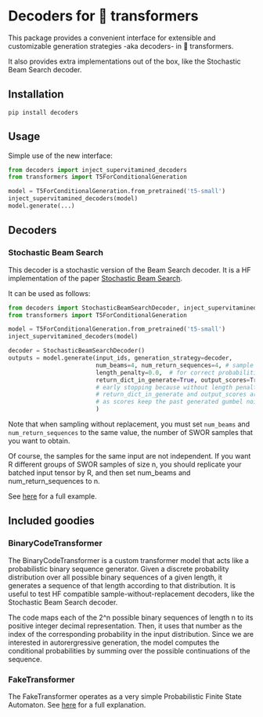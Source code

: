 # Decoders for 🤗 transformers

This package provides a convenient interface for extensible and customizable generation strategies -aka decoders- in 🤗 transformers.

It also provides extra implementations out of the box, like the Stochastic Beam Search decoder.

## Installation
```
pip install decoders
```
## Usage
Simple use of the new interface:
```python
from decoders import inject_supervitamined_decoders
from transformers import T5ForConditionalGeneration

model = T5ForConditionalGeneration.from_pretrained('t5-small')
inject_supervitamined_decoders(model)
model.generate(...)
```
## Decoders

### Stochastic Beam Search
This decoder is a stochastic version of the Beam Search decoder. It is a HF implementation of the paper [Stochastic Beam Search](https://arxiv.org/abs/1903.06059).

It can be used as follows:
```python
from decoders import StochasticBeamSearchDecoder, inject_supervitamined_decoders
from transformers import T5ForConditionalGeneration

model = T5ForConditionalGeneration.from_pretrained('t5-small')
inject_supervitamined_decoders(model)

decoder = StochasticBeamSearchDecoder()
outputs = model.generate(input_ids, generation_strategy=decoder, 
                         num_beams=4, num_return_sequences=4, # sample without repl. = return all beams
                         length_penalty=0.0,  # for correct probabilities, disable length penalty
                         return_dict_in_generate=True, output_scores=True, early_stopping=True,
                         # early stopping because without length penalty, we can discard worse sequences
                         # return_dict_in_generate and output_scores are required for sbs for now,
                         # as scores keep the past generated gumbel noise, which is used by the logits processor
                         )
```
Note that when sampling without replacement, you must set `num_beams` and `num_return_sequences` to the same value, the number of SWOR samples that you want to obtain.

Of course, the samples for the same input are not independent. If you want R different groups of SWOR samples of size n, you should replicate your batched input tensor by R, and then set num_beams and num_return_sequences to n.

See [here](https://gist.github.com/manueldeprada/839e2446cc4e72dd8eb558c1acbbe85f) for a full example.

## Included goodies
### BinaryCodeTransformer

The BinaryCodeTransformer is a custom transformer model that acts like a probabilistic binary sequence generator. Given a discrete probability distribution over all possible binary sequences of a given length, it generates a sequence of that length according to that distribution. It is useful to test HF compatible sample-without-replacement decoders, like the Stochastic Beam Search decoder.

The code maps each of the 2^n possible binary sequences of length n to its positive integer decimal representation. Then, it uses that number as the index of the corresponding probability in the input distribution. Since we are interested in autorergressive generation, the model computes the conditional probabilities by summing over the possible continuations of the sequence.

### FakeTransformer

The FakeTransformer operates as a very simple Probabilistic Finite State Automaton. See [here](https://manueldeprada.com/blog/posts/toy-probabilistic-transformer/) for a full explanation.

